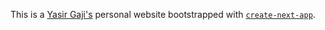 This is a [Yasir Gaji's](https://yasirgaji.com/) personal website bootstrapped with [`create-next-app`](https://github.com/vercel/next.js/tree/canary/packages/create-next-app).